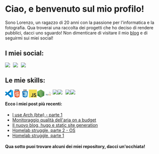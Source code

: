 # Ciao, e benvenuto sul mio profilo!

Sono Lorenzo, un ragazzo di 20 anni con la passione per l'informatica e la fotografia. Qua troverai una raccolta dei progetti che ho deciso di rendere pubblici, dacci uno sguardo! Non dimenticare di visitare il mio [blog](https://www.lolloandr.com/blog/) e di seguirmi sui miei social!

## I miei social:
<a href="https://www.instagram.com/lolloandr/"><img align="left" width="26px" src="https://img.icons8.com/fluency/48/000000/instagram-new.png"/></a>
<a href="https://lollo03.github.io"><img align="left" width="26px" src="https://img.icons8.com/external-prettycons-lineal-color-prettycons/49/000000/external-world-travel-prettycons-lineal-color-prettycons-1.png"/></a>
<a href="https://telegram.me/lollo_0"><img align="left" width="26px" src="https://img.icons8.com/color/48/000000/telegram-app--v1.png"/></a>
<br/>

## Le mie skills:
<img align="left" alt="Visual Studio Code" width="26px" src="https://raw.githubusercontent.com/github/explore/80688e429a7d4ef2fca1e82350fe8e3517d3494d/topics/visual-studio-code/visual-studio-code.png" />
<img align="left" alt="HTML5" width="26px" src="https://raw.githubusercontent.com/github/explore/80688e429a7d4ef2fca1e82350fe8e3517d3494d/topics/html/html.png" />
<img align="left" alt="CSS3" width="26px" src="https://raw.githubusercontent.com/github/explore/80688e429a7d4ef2fca1e82350fe8e3517d3494d/topics/css/css.png" />
<img align="left" alt="JavaScript" width="26px" src="https://raw.githubusercontent.com/github/explore/80688e429a7d4ef2fca1e82350fe8e3517d3494d/topics/javascript/javascript.png" />
<img align="left" alt="Node.js" width="26px" src="https://raw.githubusercontent.com/github/explore/80688e429a7d4ef2fca1e82350fe8e3517d3494d/topics/nodejs/nodejs.png" />
<img align="left" alt="MySQL" width="26px" src="https://raw.githubusercontent.com/github/explore/80688e429a7d4ef2fca1e82350fe8e3517d3494d/topics/mysql/mysql.png" />
<img align="left" src="https://img.icons8.com/color-glass/26/000000/github.png"/>
<img align="left" width="26px" src="https://upload.wikimedia.org/wikipedia/commons/9/95/Vue.js_Logo_2.svg" />
<img align="left" src="https://img.icons8.com/color/26/000000/python--v1.png"/>
<img aling="left" src="https://img.icons8.com/fluency/26/000000/arduino.png"/>
<br/>

#### Ecco i miei post più recenti:
<!--START_SECTION:feed-->
* [I use Arch (btw) - parte 1](https:&#x2F;&#x2F;www.lolloandr.com&#x2F;blog&#x2F;posts&#x2F;14-arch-pt1&#x2F;)
* [Monitoraggio qualità dell&#39;aria on a budget](https:&#x2F;&#x2F;www.lolloandr.com&#x2F;blog&#x2F;posts&#x2F;13-air-monitoring&#x2F;)
* [Il nuovo blog, hugo e static site generation](https:&#x2F;&#x2F;www.lolloandr.com&#x2F;blog&#x2F;posts&#x2F;12-il_nuovo_blog&#x2F;)
* [Homelab struggle, parte 2 - OS](https:&#x2F;&#x2F;www.lolloandr.com&#x2F;blog&#x2F;posts&#x2F;11---homelab-struggle-parte-2&#x2F;)
* [Homelab struggle, parte 1](https:&#x2F;&#x2F;www.lolloandr.com&#x2F;blog&#x2F;posts&#x2F;10---homelab-struggle-parte-1&#x2F;)
<!--END_SECTION:feed-->

#### Qua sotto puoi trovare alcuni dei miei repository, dacci un'occhiata!
